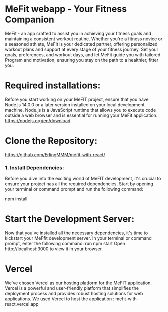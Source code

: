 # MeFit webapp -  Your Fitness Companion
MeFit - an app crafted to assist you in achieving your fitness goals and maintaining a consistent workout routine. Whether you're a fitness novice or a seasoned athlete, MeFit is your dedicated partner, offering personalized workout plans and support at every stage of your fitness journey. Set your goals, preferences, and workout days, and let MeFit guide you with tailored Program and motivation, ensuring you stay on the path to a healthier, fitter you. 

# Required installations:
Before you start working on your MeFIT project, ensure that you have Node.js 14.0.0 or a later version installed on your local development machine. Node.js is a JavaScript runtime that allows you to execute code outside a web browser and is essential for running your MeFit application.
https://nodejs.org/en/download

# Clone the Repository:
https://github.com/ErlingMMM/mefit-with-react/

### 1. Install Dependencies:
Before you dive into the exciting world of MeFIT development, it's crucial to ensure your project has all the required dependencies. Start by opening your terminal or command prompt and run the following command:

npm install

# Start the Development Server:
Now that you've installed all the necessary dependencies, it's time to kickstart your MeFfit development server. In your terminal or command prompt, enter the following command:
run npm start
Open http://localhost:3000 to view it in your browser.

# Vercel
We've chosen Vercel as our hosting platform for the MeFIT application. Vercel is a powerful and user-friendly platform that simplifies the deployment process and provides robust hosting solutions for web applications.
We used Vercel to host the application : mefit-with-react.vercel.app
